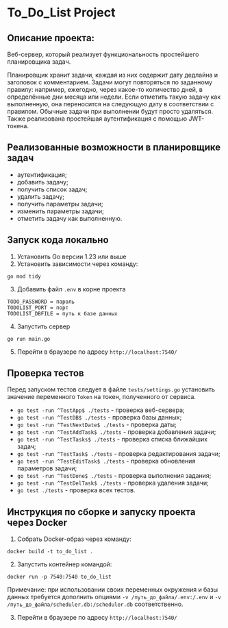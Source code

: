 # To_Do_List Project

## Описание проекта:

Веб-сервер, который реализует функциональность простейшего планировщика задач.

Планировщик хранит задачи, каждая из них содержит дату дедлайна и заголовок с комментарием. Задачи могут повторяться по заданному правилу: например, ежегодно, через какое-то количество дней, в определённые дни месяца или недели. Если отметить такую задачу как выполненную, она переносится на следующую дату в соответствии с правилом. Обычные задачи при выполнении будут просто удаляться. Также реализована простейшая аутентификация с помощью JWT-токена.

## Реализованные  возможности в планировщике задач
- аутентификация;
- добавить задачу;
- получить список задач;
- удалить задачу;
- получить параметры задачи;
- изменить параметры задачи;
- отметить задачу как выполненную.

## Запуск кода локально
1. Установить Go версии 1.23 или выше
2. Установить зависимости через команду:
```
go mod tidy
```
3. Добавить файл `.env` в корне проекта
```
TODO_PASSWORD = пароль
TODOLIST_PORT = порт
TODOLIST_DBFILE = путь к базе данных
```
4. Запустить сервер
```
go run main.go
```
5. Перейти в браузере по адресу `http://localhost:7540/`

## Проверка тестов
Перед запуском тестов следует в файле `tests/settings.go` установить значение переменного `Token` на токен, полученного от сервиса.
- `go test -run ^TestApp$ ./tests` - проверка веб-сервера;
- `go test -run ^TestDB$ ./tests` - проверка базы данных;
- `go test -run ^TestNextDate$ ./tests` - проверка даты;
- `go test -run ^TestAddTask$ ./tests` - проверка добавления задачи;
- `go test -run ^TestTasks$ ./tests` - проверка списка ближайших задач;
- `go test -run ^TestTask$ ./tests` - проверка редактирования задачи;
- `go test -run ^TestEditTask$ ./tests` - проверка обновления параметров задачи;
- `go test -run ^TestDone$ ./tests` - проверка выполнения задания;
- `go test -run ^TestDelTask$ ./tests` - проверка удаления задачи;
- `go test ./tests` - проверка всех тестов.

## Инструкция по сборке и запуску проекта через Docker
1. Собрать Docker-образ через команду:
```
docker build -t to_do_list .
```
2. Запустить контейнер командой:
```
docker run -p 7540:7540 to_do_list
```
Примечание: при использовании своих переменных окружения и базы данных требуется дополнить опциями `-v /путь_до_файла/.env:/.env` и `-v /путь_до_файла/scheduler.db:/scheduler.db` соответственно.

3. Перейти в браузере по адресу `http://localhost:7540/`

